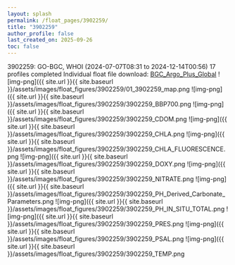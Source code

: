 ```yaml
---
layout: splash
permalink: /float_pages/3902259/
title: "3902259"
author_profile: false
last_created_on: 2025-09-26
toc: false
---
```

 
3902259: GO-BGC, WHOI (2024-07-07T08:31 to 2024-12-14T00:56)
17 profiles completed
Individual float file download: [BGC_Argo_Plus_Global](https://ftp.soest.hawaii.edu/bgc_argo_plus/Individual_Floats/outliers_removed/3902259_Sprof_processed.nc)
![img-png]({{ site.url }}{{ site.baseurl }}/assets/images/float_figures/3902259/01_3902259_map.png
![img-png]({{ site.url }}{{ site.baseurl }}/assets/images/float_figures/3902259/3902259_BBP700.png
![img-png]({{ site.url }}{{ site.baseurl }}/assets/images/float_figures/3902259/3902259_CDOM.png
![img-png]({{ site.url }}{{ site.baseurl }}/assets/images/float_figures/3902259/3902259_CHLA.png
![img-png]({{ site.url }}{{ site.baseurl }}/assets/images/float_figures/3902259/3902259_CHLA_FLUORESCENCE.png
![img-png]({{ site.url }}{{ site.baseurl }}/assets/images/float_figures/3902259/3902259_DOXY.png
![img-png]({{ site.url }}{{ site.baseurl }}/assets/images/float_figures/3902259/3902259_NITRATE.png
![img-png]({{ site.url }}{{ site.baseurl }}/assets/images/float_figures/3902259/3902259_PH_Derived_Carbonate_Parameters.png
![img-png]({{ site.url }}{{ site.baseurl }}/assets/images/float_figures/3902259/3902259_PH_IN_SITU_TOTAL.png
![img-png]({{ site.url }}{{ site.baseurl }}/assets/images/float_figures/3902259/3902259_PRES.png
![img-png]({{ site.url }}{{ site.baseurl }}/assets/images/float_figures/3902259/3902259_PSAL.png
![img-png]({{ site.url }}{{ site.baseurl }}/assets/images/float_figures/3902259/3902259_TEMP.png
